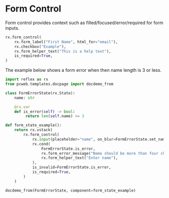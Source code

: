 # Form Control

Form control provides context such as filled/focused/error/required for form inputs.

```python demo
rx.form_control(
    rx.form_label("First Name", html_for="email"),
    rx.checkbox("Example"),
    rx.form_helper_text("This is a help text"),
    is_required=True,
)
```

The example below shows a form error when then name length is 3 or less.

```python exec
import reflex as rx
from pcweb.templates.docpage import docdemo_from

class FormErrorState(rx.State):
    name: str

    @rx.var
    def is_error(self) -> bool:
         return len(self.name) <= 3

def form_state_example():
    return rx.vstack(
        rx.form_control(
            rx.input(placeholder="name", on_blur=FormErrorState.set_name),
            rx.cond(
                FormErrorState.is_error,
                rx.form_error_message("Name should be more than four characters"),
                rx.form_helper_text("Enter name"),
            ),
            is_invalid=FormErrorState.is_error,
            is_required=True,
        )
    )
```

```python eval
docdemo_from(FormErrorState, component=form_state_example)
```